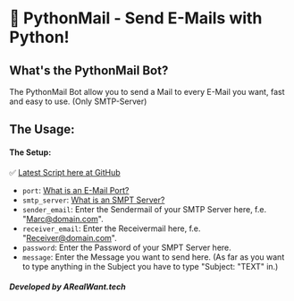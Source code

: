 # 📨 PythonMail - Send E-Mails with Python!

## What's the PythonMail Bot?
The PythonMail Bot allow you to send a Mail to every E-Mail you want, fast and easy to use. (Only SMTP-Server)

## The Usage:
#### The Setup:
✅ [Latest Script here at GitHub](https://github.com/ARealWant/PythonMail/releases/tag/1.0)

- `port`: [What is an E-Mail Port?](https://www.mailgun.com/blog/which-smtp-port-understanding-ports-25-465-587/)
- `smtp_server`: [What is an SMPT Server?](https://sendgrid.com/blog/what-is-an-smtp-server/)
- `sender_email`: Enter the Sendermail of your SMTP Server here, f.e. "Marc@domain.com".
- `receiver_email`: Enter the Receivermail here, f.e. "Receiver@domain.com".
- `password`: Enter the Password of your SMPT Server here.
- `message`: Enter the Message you want to send here. (As far as you want to type anything in the Subject you have to type "Subject: "TEXT" in.)

##### Developed by ARealWant.tech
